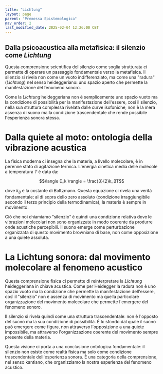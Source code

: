 ```yaml
---
title: "Lichtung"
layout: page
parent: "Premessa Epistemologica"
nav_order: 2
last_modified_date: 2025-02-04 12:26:00 CET
---
```


## Dalla psicoacustica alla metafisica: il silenzio come *Lichtung*

Questa comprensione scientifica del silenzio come soglia strutturata ci
permette di operare un passaggio fondamentale verso la metafisica. Il
silenzio si rivela non come un vuoto indifferenziato, ma come una
"radura" (*Lichtung*) nel senso heideggeriano: uno spazio aperto che
permette la manifestazione del fenomeno sonoro.

Come la *Lichtung* heideggeriana non è semplicemente uno spazio vuoto ma
la condizione di possibilità per la manifestazione dell'essere, così il
silenzio, nella sua struttura complessa rivelata dalle curve isofoniche,
non è la mera assenza di suono ma la condizione trascendentale che rende
possibile l'esperienza sonora stessa.

# Dalla quiete al moto: ontologia della vibrazione acustica

La fisica moderna ci insegna che la materia, a livello molecolare, è in
perenne stato di agitazione termica. L'energia cinetica media delle
molecole a temperatura $T$ è data da:

$$\langle E_k \rangle = \frac{3}{2}k_BT$$

dove $k_B$ è la costante di Boltzmann. Questa equazione ci rivela una
verità fondamentale: al di sopra dello zero assoluto (condizione
irraggiungibile secondo il terzo principio della termodinamica), la
materia è sempre in movimento.

Ciò che noi chiamiamo \"silenzio\" è quindi una condizione relativa dove
le vibrazioni molecolari non sono organizzate in modo coerente da
produrre onde acustiche percepibili. Il suono emerge come perturbazione
organizzata di questo movimento browniano di base, non come opposizione
a una quiete assoluta.

# La Lichtung sonora: dal movimento molecolare al fenomeno acustico

Questa comprensione fisica ci permette di reinterpretare la *Lichtung*
heideggeriana in chiave acustica. Come per Heidegger la radura non è uno
spazio vuoto ma la condizione che permette la manifestazione
dell'essere, così il \"silenzio\" non è assenza di movimento ma quella
particolare organizzazione del movimento molecolare che permette
l'emergere del fenomeno sonoro.

Il silenzio si rivela quindi come una struttura trascendentale: non è
l'opposto del suono ma la sua condizione di possibilità. È lo sfondo dal
quale il suono può emergere come figura, non attraverso l'opposizione a
una quiete impossibile, ma attraverso l'organizzazione coerente del
movimento sempre presente della materia.

Questa visione ci porta a una conclusione ontologica fondamentale: il
silenzio non esiste come realtà fisica ma solo come condizione
trascendentale dell'esperienza sonora. È una categoria della
comprensione, nel senso kantiano, che organizziamo la nostra esperienza
del fenomeno acustico.
